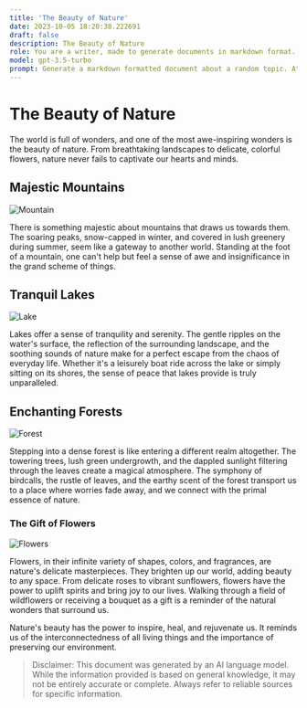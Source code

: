 ```yaml
---
title: 'The Beauty of Nature'
date: 2023-10-05 18:20:38.222691
draft: false
description: The Beauty of Nature
role: You are a writer, made to generate documents in markdown format. It is very important that all of the documents you generate are in valid markdown format.
model: gpt-3.5-turbo
prompt: Generate a markdown formatted document about a random topic. At the bottom, include a disclaimer explaining that the document was generated by you. The first line of the document should be the title. Make sure that the entire document is in proper markdown format, using a mix of various tags to make the document visually appealing.
---
```


# The Beauty of Nature

The world is full of wonders, and one of the most awe-inspiring wonders is the beauty of nature. From breathtaking landscapes to delicate, colorful flowers, nature never fails to captivate our hearts and minds.

## Majestic Mountains
![Mountain](https://example.com/mountain.jpg)

There is something majestic about mountains that draws us towards them. The soaring peaks, snow-capped in winter, and covered in lush greenery during summer, seem like a gateway to another world. Standing at the foot of a mountain, one can't help but feel a sense of awe and insignificance in the grand scheme of things.

## Tranquil Lakes
![Lake](https://example.com/lake.jpg)

Lakes offer a sense of tranquility and serenity. The gentle ripples on the water's surface, the reflection of the surrounding landscape, and the soothing sounds of nature make for a perfect escape from the chaos of everyday life. Whether it's a leisurely boat ride across the lake or simply sitting on its shores, the sense of peace that lakes provide is truly unparalleled.

## Enchanting Forests
![Forest](https://example.com/forest.jpg)

Stepping into a dense forest is like entering a different realm altogether. The towering trees, lush green undergrowth, and the dappled sunlight filtering through the leaves create a magical atmosphere. The symphony of birdcalls, the rustle of leaves, and the earthy scent of the forest transport us to a place where worries fade away, and we connect with the primal essence of nature.

### The Gift of Flowers
![Flowers](https://example.com/flowers.jpg)

Flowers, in their infinite variety of shapes, colors, and fragrances, are nature's delicate masterpieces. They brighten up our world, adding beauty to any space. From delicate roses to vibrant sunflowers, flowers have the power to uplift spirits and bring joy to our lives. Walking through a field of wildflowers or receiving a bouquet as a gift is a reminder of the natural wonders that surround us.

Nature's beauty has the power to inspire, heal, and rejuvenate us. It reminds us of the interconnectedness of all living things and the importance of preserving our environment.

> Disclaimer: This document was generated by an AI language model. While the information provided is based on general knowledge, it may not be entirely accurate or complete. Always refer to reliable sources for specific information.